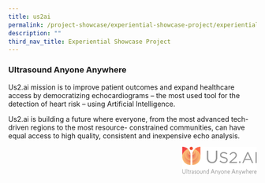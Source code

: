 ```yaml
---
title: us2ai
permalink: /project-showcase/experiential-showcase-project/experiential-showcase-project/us-2/
description: ""
third_nav_title: Experiential Showcase Project
---
```

### Ultrasound Anyone Anywhere

Us2.ai mission is to improve patient outcomes and expand healthcare access by democratizing echocardiograms – the most used tool for the detection of heart risk – using Artificial Intelligence.

Us2.ai is building a future where everyone, from the most advanced tech-driven regions to the most resource- constrained communities, can have equal access to high quality, consistent and inexpensive echo analysis.

<img style="width:30%" src="/images/us2%20ai%20logo.png" align="right">
